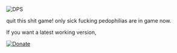 ![DPS](https://i.ibb.co/Gdq9vqm/maxresdefault.jpg)

quit this shit game! only sick fucking pedophilias are in game now.

If you want a latest working version,

[![Donate](https://img.shields.io/badge/Donate-PayPal-ff69b4.svg)](https://www.paypal.com/cgi-bin/webscr?cmd=_s-xclick&hosted_button_id=C6BU555NMQJD6)

